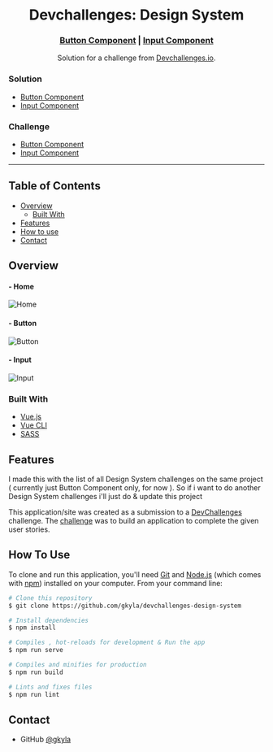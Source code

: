 
<h1 align="center">Devchallenges: Design System</h1>
<h3 align="center">  <a href="https://gkyla-dev-design-system.netlify.app/buttons" target="_blank">Button Component</a>  | <a href="https://gkyla-dev-design-system.netlify.app/inputs" target="_blank">Input Component</a> </h3>

<div align="center">
   Solution for a challenge from  <a href="http://devchallenges.io" target="_blank">Devchallenges.io</a>.
</div>

### Solution

-  [Button Component](https://devchallenges.io/solutions/XdTuXFDgN6QrUGfIZK0X)
-  [Input Component](https://devchallenges.io/solutions/qPtcbCNy8ZnzY669MpAH)

### Challenge

-  [Button Component](https://devchallenges.io/challenges/ohgVTyJCbm5OZyTB2gNY)
-  [Input Component](https://devchallenges.io/challenges/TSqutYM4c5WtluM7QzGp)

<hr>

<!-- TABLE OF CONTENTS -->

## Table of Contents

-  [Overview](#overview)
   -  [Built With](#built-with)
-  [Features](#features)
-  [How to use](#how-to-use)
-  [Contact](#contact)

<!-- OVERVIEW -->

## Overview

#### - Home

![Home](https://user-images.githubusercontent.com/67510503/103363564-f3a03700-4aed-11eb-92ca-4e554176ef3b.png)

#### - Button

![Button](https://user-images.githubusercontent.com/67510503/103363566-f4d16400-4aed-11eb-98ca-59bb6df179e4.png)

#### - Input

![Input](https://user-images.githubusercontent.com/67510503/103363561-f26f0a00-4aed-11eb-805f-8a8f607765e8.png)

### Built With

<!-- This section should list any major frameworks that you built your project using. Here are a few examples.-->

-  [Vue.js](https://vuejs.org/)
-  [Vue CLI](https://cli.vuejs.org/)
-  [SASS](https://sass-lang.com/)

## Features

<!-- List the features of your application or follow the template. Don't share the figma file here :) -->

I made this with the list of all Design System challenges on the same project ( currently just Button Component only, for now ). So if i want to do another Design System challenges i'll just do & update this project

This application/site was created as a submission to a [DevChallenges](https://devchallenges.io/challenges) challenge. The [challenge](https://devchallenges.io/challenges/ohgVTyJCbm5OZyTB2gNY) was to build an application to complete the given user stories.

## How To Use

<!-- This is an example, please update according to your application -->

To clone and run this application, you'll need [Git](https://git-scm.com) and [Node.js](https://nodejs.org/en/download/) (which comes with [npm](http://npmjs.com)) installed on your computer. From your command line:

```bash
# Clone this repository
$ git clone https://github.com/gkyla/devchallenges-design-system

# Install dependencies
$ npm install

# Compiles , hot-reloads for development & Run the app
$ npm run serve

# Compiles and minifies for production
$ npm run build

# Lints and fixes files
$ npm run lint
```

## Contact

-  GitHub [@gkyla](https://github.com/gkyla)
